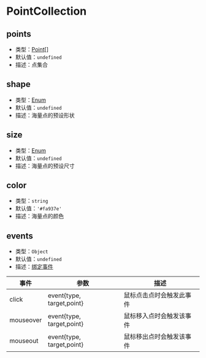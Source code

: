# PointCollection

## points

- 类型：[Point](/api/#point)[]
- 默认值：`undefined`
- 描述：点集合

## shape

- 类型：[Enum](/guide/constants.html#shapetype)
- 默认值：`undefined`
- 描述：海量点的预设形状

## size

- 类型：[Enum](/guide/constants.html#sizetype)
- 默认值：`undefined`
- 描述：海量点的预设尺寸

## color

- 类型：`string`
- 默认值：`'#fa937e'`
- 描述：海量点的颜色

## events

- 类型：`Object`
- 默认值：`undefined`
- 描述：[绑定事件](http://lbsyun.baidu.com/cms/jsapi/reference/jsapi_reference_3_0.html#a3b20)

| 事件      | 参数                      | 描述                     |
| --------- | ------------------------- | ------------------------ |
| click     | event{type, target,point} | 鼠标点击点时会触发此事件 |
| mouseover | event{type, target,point} | 鼠标移入点时会触发该事件 |
| mouseout  | event{type, target,point} | 鼠标移出点时会触发该事件 |

